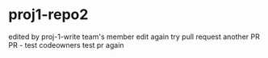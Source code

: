 # proj1-repo2

edited by proj-1-write team's member
edit again
try pull request
another PR
PR - test codeowners
test pr again
